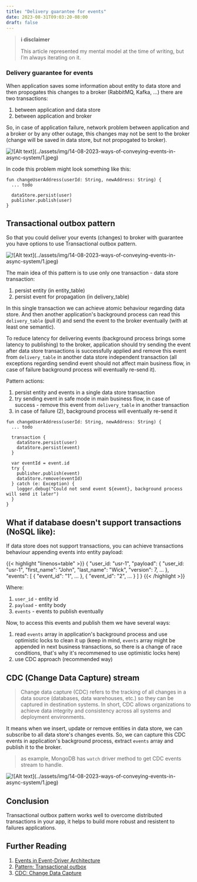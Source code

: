 ```yaml
---
title: "Delivery guarantee for events"
date: 2023-08-31T09:03:20-08:00
draft: false
---
```


> **ℹ️ disclaimer**
>
> This article represented my mental model at the time of writing, but I’m always iterating on it.

### Delivery guarantee for events

When application saves some information about entity to data store and then propogates this changes to a broker (RabbitMQ, Kafka, ...) there are two transactions:
1. between application and data store
2. between application and broker

So, in case of application failure, network problem between application and a broker or by any other outage, this changes may not be sent to the broker (change will be saved in data store, but not propogated to broker).

![!\[Alt text\](../assets/img/14-08-2023-ways-of-conveying-events-in-async-system/1.jpeg)](/3/1.png)

In code this problem might look something like this: 
```
fun changeUserAddress(userId: String, newAddress: String) {
  ... todo
  
  dataStore.persist(user)
  publisher.publish(user)
}
```

## Transactional outbox pattern

So that you could deliver your events (changes) to broker with guarantee you have options to use Transactional outbox pattern.

![!\[Alt text\](../assets/img/14-08-2023-ways-of-conveying-events-in-async-system/1.jpeg)](/3/2.png)

The main idea of this pattern is to use only one transaction - data store transaction:
1. persist entity (in entity_table)
2. persist event for propagation (in delivery_table)

In this single transaction we can achieve atomic behaviour regarding data store. And then another application's background process can read this `delivery_table` (pull it) and send the event to the broker eventually (with at least one semantic).

To reduce latency for delivering events (background process brings some latency to publishing) to the broker, application should try sending the event after data store transactions is successfully applied and remove this event from `delivery_table` in another data store independent transaction (all exceptions regarding sendind event should not affect main business flow, in case of failure background process will eventually re-send it).

Pattern actions:
1. persist entity and events in a single data store transaction
2. try sending event in safe mode in main business flow, in case of success - remove this event from `delivery_table` in another transaction
3. in case of failure (2), background process will eventually re-send it

```
fun changeUserAddress(userId: String, newAddress: String) {
  ... todo

  transaction {
    dataStore.persist(user)
    dataStore.persist(event)
  }

  var eventId = event.id
  try {
    publisher.publish(event)
    dataStore.remove(eventId)
  } catch (e: Exception) {
    logger.debug("Could not send event ${event}, background process will send it later")
  }
}
```

## What if database doesn't support transactions (NoSQL like):

If data store does not support transactions, you can achieve transactions behaviour appending events into entity payload:

{{< highlight "linenos=table" >}}
{
  "user_id: "usr-1",
  "payload": {
    "user_id: "usr-1",
    "first_name": "John",
    "last_name": "Wick",
    "version": 7,
    ...
  },
  "events": [
    {
      "event_id": "1",
      ...
    },
    {
      "event_id": "2",
      ...
    }
  ]
}
{{< /highlight >}}

Where:
1. `user_id` - entity id
2. `payload` - entity body
3. `events` - events to publish eventually

Now, to access this events and publish them we have several ways:
1. read `events` array in application's background process and use optimistic locks to clean it up (keep in mind, `events` array might be appended in next business transactions, so there is a change of race conditions, that's why it's recommened to use optimistic locks here)
2. use CDC approach (recommended way)

## CDC (Change Data Capture) stream

> Change data capture (CDC) refers to the tracking of all changes in a data source (databases, data warehouses, etc.) so they can be 
> captured in destination systems. In short, CDC allows organizations to achieve data integrity and consistency across all systems and 
> deployment environments.

It means when we insert, update or remove entities in data store, we can subscribe to all data store's changes events. So, we can capture this CDC events in application's background process, extract `events` array and publish it to the broker.

> as example, MongoDB has `watch` driver method to get CDC events stream to handle.

![!\[Alt text\](../assets/img/14-08-2023-ways-of-conveying-events-in-async-system/1.jpeg)](/3/3.jpg)

## Conclusion

Transactional outbox pattern works well to overcome distributed transactions in your app, it helps to build more robust and 
resistent to failures applications.

## Further Reading
1. [Events in Event-Driver Architecture](https://stanislav3316.github.io/posts/06-08-2023-events-in-event-driven-arch/)
2. [Pattern: Transactional outbox](https://microservices.io/patterns/data/transactional-outbox.html)
3. [CDC: Change Data Capture](https://www.qlik.com/us/change-data-capture/cdc-change-data-capture#:~:text=Change%20data%20capture%20(CDC)%20refers,a%20downstream%20process%20or%20system.)
